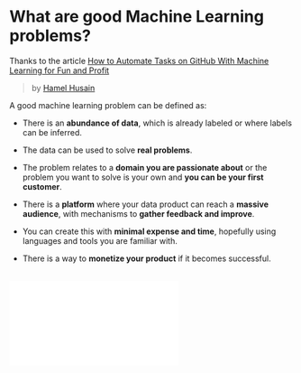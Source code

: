 # What are good Machine Learning problems?

Thanks to the article [How to Automate Tasks on GitHub With Machine Learning for Fun and Profit](https://towardsdatascience.com/mlapp-419f90e8f007)

> by [Hamel Husain](https://towardsdatascience.com/@hamelhusain)

A good machine learning problem can be defined as:

* There is an **abundance of data**, which is already labeled or where labels can be inferred.

* The data can be used to solve **real problems**.

* The problem relates to a **domain you are passionate about** or the problem you want to solve is your own and **you can be your first customer**.

* There is a **platform** where your data product can reach a **massive audience**, with mechanisms to **gather feedback and improve**.

* You can create this with **minimal expense and time**, hopefully using languages and tools you are familiar with.

* There is a way to **monetize your product** if it becomes successful.

<br/>

<iframe data-aa="1180202" src="//acceptable.a-ads.com/1180202?size=Adaptive&background_color=141010&text_color=ff9f00&title_color=ff9900&title_hover_color=ff9900&link_color=ff9900&link_hover_color=ff9900" scrolling="no" style="border:0px; padding:0; overflow:hidden" allowtransparency="true"></iframe>
